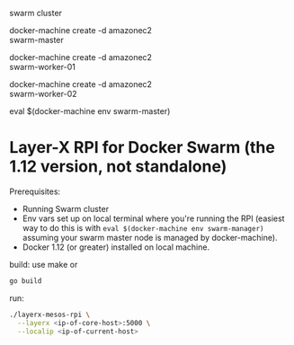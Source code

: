 swarm cluster

docker-machine create -d amazonec2 \
swarm-master

docker-machine create -d amazonec2 \
swarm-worker-01

docker-machine create -d amazonec2 \
swarm-worker-02

eval $(docker-machine env swarm-master)

# Layer-X RPI for Docker Swarm (the 1.12 version, not standalone)
Prerequisites:
- Running Swarm cluster
- Env vars set up on local terminal where you're running the RPI (easiest way to do this is with `eval $(docker-machine env swarm-manager)` assuming your swarm master node is managed by docker-machine).
- Docker 1.12 (or greater) installed on local machine.

build: use make or 
```bash
go build
```

run:
```bash
./layerx-mesos-rpi \
  --layerx <ip-of-core-host>:5000 \
  --localip <ip-of-current-host>
```